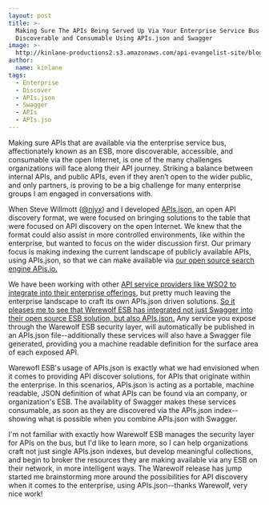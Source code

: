 ```yaml
---
layout: post
title: >-
  Making Sure The APIs Being Served Up Via Your Enterprise Service Bus (ESB) Are
  Discoverable and Consumable Using APIs.json and Swagger
image: >-
  http://kinlane-productions2.s3.amazonaws.com/api-evangelist-site/blog/warewolf-esb-logo.png
author:
  name: kinlane
tags:
  - Enterprise
  - Discover
  - APIs.json
  - Swagger
  - APIs
  - APIs.jso
---
```

Making sure APIs that are available via the enterprise service bus, affectionately known as an ESB, more discoverable, accessible, and consumable via the open Internet, is one of the many challenges organizations will face along their API journey. Striking a balance between internal APIs, and public APIs, even if they aren’t open to the wider public, and only partners, is proving to be a big challenge for many enterprise groups I am engaged in conversations with.

When Steve Willmott ([@njyx](https://twitter.com/njyx)) and I developed [APIs.json](http://apisjson.org), an open API discovery format, we were focused on bringing solutions to the table that were focused on API discovery on the open Internet. We knew that the format could also assist in more controlled environments, like within the enterprise, but wanted to focus on the wider discussion first. Our primary focus is making indexing the current landscape of publicly available APIs, using APIs.json, so that we can make available via [our open source search engine APis.io.](http://apis.io)

We have been working with other [API service providers like WSO2 to integrate into their enterprise offerings](http://wso2.com), but pretty much leaving the enterprise landscape to craft its own APIs.json driven solutions. [So it pleases me to see that Werewolf ESB has integrated not just Swagger into their open source ESB solution, but also APIs.json.](http://warewolf.io/ESB-blog/swagger-apisjson-support/) Any service you expose through the Warewolf ESB security layer, will automatically be published in an APIs.json file--additionally these services will also have a Swagger file generated, providing you a machine readable definition for the surface area of each exposed API. 

Warewofl ESB's usage of APIs.json is exactly what we had envisioned when it comes to providing API discover solutions, for APIs that originate within the enterprise. In this scenarios, APIs.json is acting as a portable, machine readable, JSON definition of what APIs can be found via an company, or organization's ESB. The availablity of Swagger makes these services consumable, as soon as they are discovered via the APIs.json index--showing what is possible when you combine APIs.json with Swagger.

I'm not familiar with exactly how Warewolf ESB manages the security layer for APIs on the bus, but I'd like to learn more, so I can help organizations craft not just single APIs.json indexes, but develop meaningful collections, and begin to broker the resources they are making available via any ESB on their network, in more intelligent ways. The Warewolf release has jump started me brainstorming more around the possibilities for API discovery when it comes to the enterprise, using APIs.json--thanks Warewolf, very nice work!
